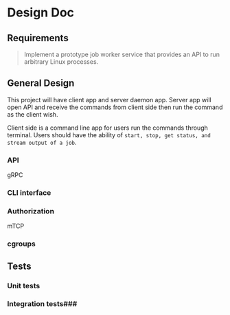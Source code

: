 # Design Doc #

## Requirements ##

> Implement a prototype job worker service that provides an API to run arbitrary Linux processes.

## General Design ##

This project will have client app and server daemon app. Server app will open API and receive the commands from client side then run the command as the client wish.

Client side is a command line app for users run the commands through terminal. Users should have the ability of `start, stop, get status, and stream output of a job`.

### API ###

gRPC

### CLI interface ###

### Authorization ###

mTCP

### cgroups ###


## Tests ##

### Unit tests ###

### Integration tests###
